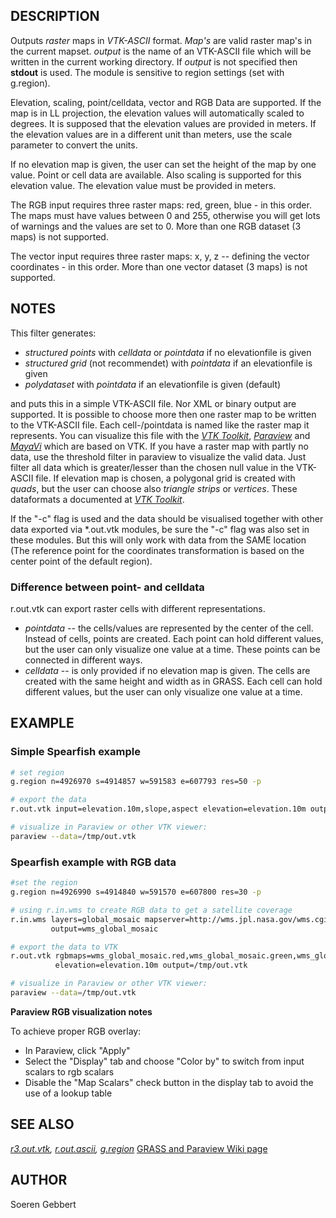 ## DESCRIPTION

Outputs *raster* maps in *VTK-ASCII* format. *Map's* are valid raster
map's in the current mapset. *output* is the name of an VTK-ASCII file
which will be written in the current working directory. If *output* is
not specified then **stdout** is used. The module is sensitive to region
settings (set with g.region).

Elevation, scaling, point/celldata, vector and RGB Data are supported.
If the map is in LL projection, the elevation values will automatically
scaled to degrees. It is supposed that the elevation values are provided
in meters. If the elevation values are in a different unit than meters,
use the scale parameter to convert the units.

If no elevation map is given, the user can set the height of the map by
one value. Point or cell data are available. Also scaling is supported
for this elevation value. The elevation value must be provided in
meters.

The RGB input requires three raster maps: red, green, blue - in this
order. The maps must have values between 0 and 255, otherwise you will
get lots of warnings and the values are set to 0. More than one RGB
dataset (3 maps) is not supported.

The vector input requires three raster maps: x, y, z -- defining the
vector coordinates - in this order. More than one vector dataset (3
maps) is not supported.

## NOTES

This filter generates:

- *structured points* with *celldata* or *pointdata* if no elevationfile
  is given
- *structured grid* (not recommendet) with *pointdata* if an
  elevationfile is given
- *polydataset* with *pointdata* if an elevationfile is given (default)

and puts this in a simple VTK-ASCII file. Nor XML or binary output are
supported. It is possible to choose more then one raster map to be
written to the VTK-ASCII file. Each cell-/pointdata is named like the
raster map it represents. You can visualize this file with the *[VTK
Toolkit](https://vtk.org/)*, *[Paraview](https://www.paraview.org/)* and
*[MayaVi](https://github.com/enthought/mayavi)* which are based on VTK.
If you have a raster map with partly no data, use the threshold filter
in paraview to visualize the valid data. Just filter all data which is
greater/lesser than the chosen null value in the VTK-ASCII file.
If elevation map is chosen, a polygonal grid is created with *quads*,
but the user can choose also *triangle strips* or *vertices*. These
dataformats a documented at *[VTK Toolkit](https://vtk.org/)*.

If the "-c" flag is used and the data should be visualised together with
other data exported via \*.out.vtk modules, be sure the "-c" flag was
also set in these modules. But this will only work with data from the
SAME location (The reference point for the coordinates transformation is
based on the center point of the default region).

### Difference between point- and celldata

r.out.vtk can export raster cells with different representations.

- *pointdata* -- the cells/values are represented by the center of the
  cell. Instead of cells, points are created. Each point can hold
  different values, but the user can only visualize one value at a time.
  These points can be connected in different ways.
- *celldata* -- is only provided if no elevation map is given. The cells
  are created with the same height and width as in GRASS. Each cell can
  hold different values, but the user can only visualize one value at a
  time.

## EXAMPLE

### Simple Spearfish example

```bash
# set region
g.region n=4926970 s=4914857 w=591583 e=607793 res=50 -p

# export the data
r.out.vtk input=elevation.10m,slope,aspect elevation=elevation.10m output=/tmp/out.vtk

# visualize in Paraview or other VTK viewer:
paraview --data=/tmp/out.vtk
```

### Spearfish example with RGB data

```bash
#set the region
g.region n=4926990 s=4914840 w=591570 e=607800 res=30 -p

# using r.in.wms to create RGB data to get a satellite coverage
r.in.wms layers=global_mosaic mapserver=http://wms.jpl.nasa.gov/wms.cgi \
         output=wms_global_mosaic

# export the data to VTK
r.out.vtk rgbmaps=wms_global_mosaic.red,wms_global_mosaic.green,wms_global_mosaic.blue \
          elevation=elevation.10m output=/tmp/out.vtk

# visualize in Paraview or other VTK viewer:
paraview --data=/tmp/out.vtk
```

**Paraview RGB visualization notes**

To achieve proper RGB overlay:

- In Paraview, click "Apply"
- Select the "Display" tab and choose "Color by" to switch from input
  scalars to rgb scalars
- Disable the "Map Scalars" check button in the display tab to avoid the
  use of a lookup table

## SEE ALSO

*[r3.out.vtk](r3.out.vtk.md), [r.out.ascii](r.out.ascii.md),
[g.region](g.region.md)*
[GRASS and Paraview Wiki
page](https://grasswiki.osgeo.org/wiki/GRASS_and_Paraview)

## AUTHOR

Soeren Gebbert

